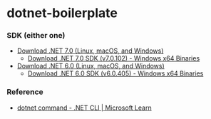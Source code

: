 dotnet-boilerplate
==================
### SDK (either one)
- [Download .NET 7.0 (Linux, macOS, and Windows)](https://dotnet.microsoft.com/en-us/download/dotnet/7.0)
  - [Download .NET 7.0 SDK (v7.0.102) - Windows x64 Binaries](https://dotnet.microsoft.com/en-us/download/dotnet/thank-you/sdk-7.0.102-windows-x64-binaries)
- [Download .NET 6.0 (Linux, macOS, and Windows)](https://dotnet.microsoft.com/en-us/download/dotnet/6.0)
  - [Download .NET 6.0 SDK (v6.0.405) - Windows x64 Binaries](https://dotnet.microsoft.com/en-us/download/dotnet/thank-you/sdk-6.0.405-windows-x64-binaries)
  
### Reference
- [dotnet command - .NET CLI | Microsoft Learn](https://learn.microsoft.com/en-us/dotnet/core/tools/dotnet)
